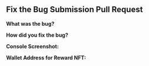 ## Fix the Bug Submission Pull Request

**What was the bug?**

<!-- Provide a clear and concise description of the bug. -->

**How did you fix the bug?**

<!-- Explain the steps you took to fix the bug. -->

**Console Screenshot:**

<!-- Attach a screenshot of your console showing the result specified in the README. -->

**Wallet Address for Reward NFT:**

<!-- Provide your wallet address for sending the reward NFT. -->